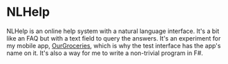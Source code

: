 NLHelp
======

NLHelp is an online help system with a natural language interface. It's a bit like
an FAQ but with a text field to query the answers. It's an experiment for my
mobile app, [OurGroceries](http://ourgroceries.com/), which is why the test
interface has the app's name on it. It's also a way for me to write a non-trivial
program in F#.

